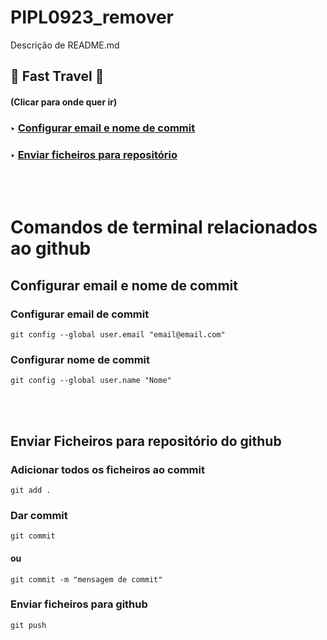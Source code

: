 # PIPL0923_remover

Descrição de README.md

## 🚀 Fast Travel 🚀

#### (Clicar para onde quer ir)

### ‣ [Configurar email e nome de commit](https://github.com/RicardoChambel/PIPL0923_remover?tab=readme-ov-file#configurar-email-e-nome-de-commit)

### ‣ [Enviar ficheiros para repositório](https://github.com/RicardoChambel/PIPL0923_remover?tab=readme-ov-file#enviar-ficheiros-para-reposit%C3%B3rio-do-github)

<br>
<br>

# Comandos de terminal relacionados ao github

## Configurar email e nome de commit

### Configurar email de commit

```
git config --global user.email "email@email.com"
```

### Configurar nome de commit

```
git config --global user.name "Nome"
```

<br>
<br>

## Enviar Ficheiros para repositório do github

### Adicionar todos os ficheiros ao commit

```
git add .
```

### Dar commit

```
git commit
```

#### ou

```
git commit -m "mensagem de commit"
```

### Enviar ficheiros para github

```
git push
```
